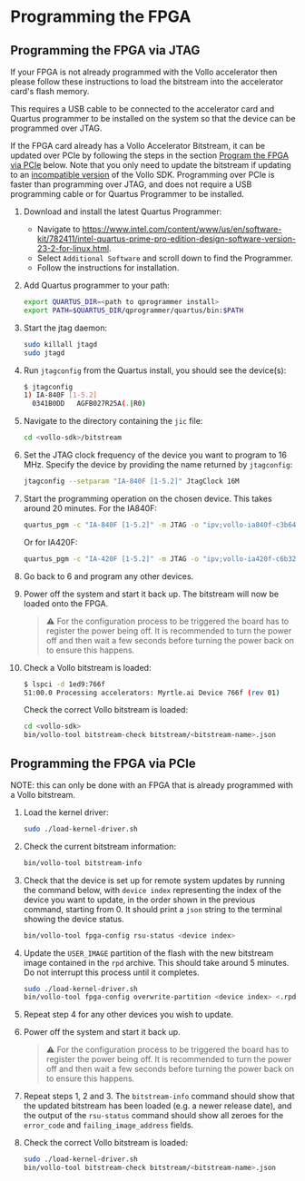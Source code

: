 # Programming the FPGA

## Programming the FPGA via JTAG

If your FPGA is not already programmed with the Vollo accelerator then please
follow these instructions to load the bitstream into the accelerator card's
flash memory.

This requires a USB cable to be connected to the accelerator card and Quartus
programmer to be installed on the system so that the device can be programmed
over JTAG.

If the FPGA card already has a Vollo Accelerator Bitstream, it can be updated
over PCIe by following the steps in the section [Program the FPGA via
PCIe](#programming-the-fpga-via-pcie) below.
Note that you only need to update the bitstream if updating to an [incompatible
version](versions.md#version-compatibility) of the Vollo SDK.
Programming over PCIe is faster than programming over JTAG, and does not
require a USB programming cable or for Quartus Programmer to be installed.

1. Download and install the latest Quartus Programmer:

    - Navigate to
      <https://www.intel.com/content/www/us/en/software-kit/782411/intel-quartus-prime-pro-edition-design-software-version-23-2-for-linux.html>.
    - Select `Additional Software` and scroll down to find the Programmer.
    - Follow the instructions for installation.

2. Add Quartus programmer to your path:

    ```sh
    export QUARTUS_DIR=<path to qprogrammer install>
    export PATH=$QUARTUS_DIR/qprogrammer/quartus/bin:$PATH
    ```

3. Start the jtag daemon:

    ```sh
    sudo killall jtagd
    sudo jtagd
    ```

4. Run `jtagconfig` from the Quartus install, you should see the device(s):

    ```sh
    $ jtagconfig
    1) IA-840F [1-5.2]
      0341B0DD   AGFB027R25A(.|R0)
    ```

5. Navigate to the directory containing the `jic` file:

    ```sh
    cd <vollo-sdk>/bitstream
    ```

6. Set the JTAG clock frequency of the device you want to program to 16 MHz.
    Specify the device by providing the name returned by `jtagconfig`:

    ```sh
    jtagconfig --setparam "IA-840F [1-5.2]" JtagClock 16M
    ```

7. Start the programming operation on the chosen device. This takes around 20
    minutes. For the IA840F:

    ```sh
    quartus_pgm -c "IA-840F [1-5.2]" -m JTAG -o "ipv;vollo-ia840f-c3b64.jic"
    ```

    Or for IA420F:

    ```sh
    quartus_pgm -c "IA-420F [1-5.2]" -m JTAG -o "ipv;vollo-ia420f-c6b32.jic"
    ```

8. Go back to 6 and program any other devices.

9. Power off the system and start it back up. The bitstream will now be loaded
    onto the FPGA.

    > :warning: For the configuration process to be triggered the board has to register
    > the power being off. It is recommended to turn the power off and then wait
    > a few seconds before turning the power back on to ensure this happens.

10. Check a Vollo bitstream is loaded:

    ```sh
    $ lspci -d 1ed9:766f
    51:00.0 Processing accelerators: Myrtle.ai Device 766f (rev 01)
    ```

    Check the correct Vollo bitstream is loaded:

    ```sh
    cd <vollo-sdk>
    bin/vollo-tool bitstream-check bitstream/<bitstream-name>.json
    ```

## Programming the FPGA via PCIe

NOTE: this can only be done with an FPGA that is already programmed with a Vollo bitstream.

1. Load the kernel driver:

   ```sh
   sudo ./load-kernel-driver.sh
   ```

2. Check the current bitstream information:

   ```sh
   bin/vollo-tool bitstream-info
   ```

3. Check that the device is set up for remote system updates by running the
   command below, with `device index` representing the index of the device you
   want to update, in the order shown in the previous command, starting from 0.
   It should print a `json` string to the terminal showing the device status.

   ```sh
   bin/vollo-tool fpga-config rsu-status <device index>
   ```

4. Update the `USER_IMAGE` partition of the flash with the new bitstream image
   contained in the `rpd` archive. This should take around 5 minutes. Do not
   interrupt this process until it completes.

   ```sh
   sudo ./load-kernel-driver.sh
   bin/vollo-tool fpga-config overwrite-partition <device index> <.rpd.tar.gz file> USER_IMAGE
   ```

5. Repeat step 4 for any other devices you wish to update.

6. Power off the system and start it back up.

    > :warning: For the configuration process to be triggered the board has to register
    > the power being off. It is recommended to turn the power off and then wait
    > a few seconds before turning the power back on to ensure this happens.

7. Repeat steps 1, 2 and 3. The `bitstream-info` command should show that the
   updated bitstream has been loaded (e.g. a newer release date), and the output
   of the `rsu-status` command should show all zeroes for the `error_code` and
   `failing_image_address` fields.

8. Check the correct Vollo bitstream is loaded:

   ```sh
   sudo ./load-kernel-driver.sh
   bin/vollo-tool bitstream-check bitstream/<bitstream-name>.json
   ```
